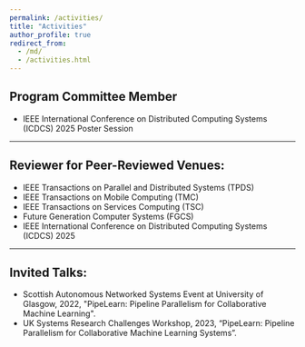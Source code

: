 ```yaml
---
permalink: /activities/
title: "Activities"
author_profile: true
redirect_from: 
  - /md/
  - /activities.html
---
```


## Program Committee Member
  * IEEE International Conference on Distributed Computing Systems (ICDCS) 2025 Poster Session

---

## Reviewer for Peer-Reviewed Venues: 
  * IEEE Transactions on Parallel and Distributed Systems (TPDS)
  * IEEE Transactions on Mobile Computing (TMC)
  * IEEE Transactions on Services Computing (TSC)
  * Future Generation Computer Systems (FGCS)
  * IEEE International Conference on Distributed Computing Systems (ICDCS) 2025

---

## Invited Talks:
  * Scottish Autonomous Networked Systems Event at University of Glasgow, 2022, "PipeLearn: Pipeline Parallelism for Collaborative Machine Learning".
  * UK Systems Research Challenges Workshop, 2023, “PipeLearn: Pipeline Parallelism for Collaborative Machine Learning Systems”.